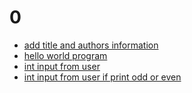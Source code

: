 # 0
+ [add title and authors information](add_metadata.ipynb)
+ [hello world program](hello_world.ipynb)
+ [int input from user](add_metadata.ipynb)
+ [ int input from user if print odd or even](input_if_print_int.ipynb)

